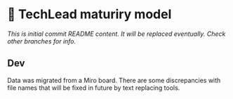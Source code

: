 # :mountain_cableway: TechLead maturiry model

*This is initial commit README content.*
*It will be replaced eventually.*
*Check other branches for info.*

## Dev

Data was migrated from a Miro board.
There are some discrepancies with file names that will be fixed in future by text replacing tools.
